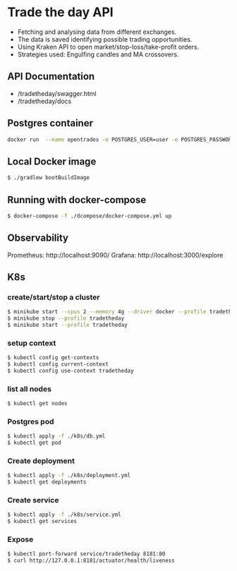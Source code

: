 # Trade the day API

- Fetching and analysing data from different exchanges.
- The data is saved identifying possible trading opportunities.
- Using Kraken API to open market/stop-loss/take-profit orders.
- Strategies used: Engulfing candles and MA crossovers.



## API Documentation
- /tradetheday/swagger.html
- /tradetheday/docs


## Postgres container
```bash
docker run  --name opentrades -e POSTGRES_USER=user -e POSTGRES_PASSWORD=password -e POSTGRES_DB=tradetheday -p 5432:5432  postgres:14.4
```

## Local Docker image
```bash
$ ./gradlew bootBuildImage
```


## Running with docker-compose
```bash
$ docker-compose -f ./dcompose/docker-compose.yml up
```

## Observability
Prometheus: http://localhost:9090/
Grafana: http://localhost:3000/explore


## K8s

### create/start/stop a cluster

```bash
$ minikube start --cpus 2 --memory 4g --driver docker --profile tradetheday
$ minikube stop --profile tradetheday
$ minikube start --profile tradetheday
```

### setup context
```bash
$ kubectl config get-contexts
$ kubectl config current-context
$ kubectl config use-context tradetheday
```

### list all nodes
```bash
$ kubectl get nodes
```

### Postgres pod
```bash
$ kubectl apply -f ./k8s/db.yml
$ kubectl get pod
```

### Create deployment
```bash
$ kubectl apply -f ./k8s/deployment.yml
$ kubectl get deployments
```

### Create service
```bash
$ kubectl apply -f ./k8s/service.yml
$ kubectl get services
```

### Expose
```bash
$ kubectl port-forward service/tradetheday 8181:80
$ curl http://127.0.0.1:8181/actuator/health/liveness
